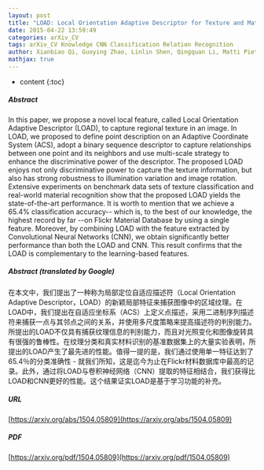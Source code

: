 ```yaml
---
layout: post
title: "LOAD: Local Orientation Adaptive Descriptor for Texture and Material Classification"
date: 2015-04-22 13:59:49
categories: arXiv_CV
tags: arXiv_CV Knowledge CNN Classification Relation Recognition
author: Xianbiao Qi, Guoying Zhao, Linlin Shen, Qingquan Li, Matti Pietikainen
mathjax: true
---
```


* content
{:toc}

##### Abstract
In this paper, we propose a novel local feature, called Local Orientation Adaptive Descriptor (LOAD), to capture regional texture in an image. In LOAD, we proposed to define point description on an Adaptive Coordinate System (ACS), adopt a binary sequence descriptor to capture relationships between one point and its neighbors and use multi-scale strategy to enhance the discriminative power of the descriptor. The proposed LOAD enjoys not only discriminative power to capture the texture information, but also has strong robustness to illumination variation and image rotation. Extensive experiments on benchmark data sets of texture classification and real-world material recognition show that the proposed LOAD yields the state-of-the-art performance. It is worth to mention that we achieve a 65.4\% classification accuracy-- which is, to the best of our knowledge, the highest record by far --on Flickr Material Database by using a single feature. Moreover, by combining LOAD with the feature extracted by Convolutional Neural Networks (CNN), we obtain significantly better performance than both the LOAD and CNN. This result confirms that the LOAD is complementary to the learning-based features.

##### Abstract (translated by Google)
在本文中，我们提出了一种称为局部定位自适应描述符（Local Orientation Adaptive Descriptor，LOAD）的新颖局部特征来捕获图像中的区域纹理。在LOAD中，我们提出在自适应坐标系（ACS）上定义点描述，采用二进制序列描述符来捕获一点与其邻点之间的关系，并使用多尺度策略来提高描述符的判别能力。所提出的LOAD不仅具有捕获纹理信息的判别能力，而且对光照变化和图像旋转具有很强的鲁棒性。在纹理分类和真实材料识别的基准数据集上的大量实验表明，所提出的LOAD产生了最先进的性能。值得一提的是，我们通过使用单一特征达到了65.4％的分类准确性 - 就我们所知，这是迄今为止在Flickr材料数据库中最高的记录。此外，通过将LOAD与卷积神经网络（CNN）提取的特征相结合，我们获得比LOAD和CNN更好的性能。这个结果证实LOAD是基于学习功能的补充。

##### URL
[https://arxiv.org/abs/1504.05809](https://arxiv.org/abs/1504.05809)

##### PDF
[https://arxiv.org/pdf/1504.05809](https://arxiv.org/pdf/1504.05809)

